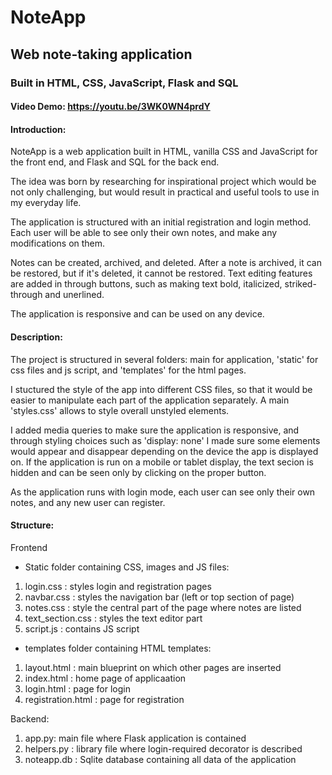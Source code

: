 # NoteApp 
## Web note-taking application
### Built in HTML, CSS, JavaScript, Flask and SQL

#### Video Demo:  <https://youtu.be/3WK0WN4prdY>

#### Introduction:
NoteApp is a web application built in HTML, vanilla CSS and JavaScript for the front end, and Flask and SQL for the back end.

The idea was born by researching for inspirational project which would be not only challenging, but would result in practical and useful tools to use in my everyday life.

The application is structured with an initial registration and login method. Each user will be able to see only their own notes, and make any modifications on them.

Notes can be created, archived, and deleted. After a note is archived, it can be restored, but if it's deleted, it cannot be restored. Text editing features are added in through buttons, such as making text bold, italicized, striked-through and unerlined.

The application is responsive and can be used on any device.

#### Description:
The project is structured in several folders: main for application, 'static' for css files and js script, and 'templates' for the html pages.

I stuctured the style of the app into different CSS files, so that it would be easier to manipulate each part of the application separately. A main 'styles.css' allows to style overall unstyled elements.

I added media queries to make sure the application is responsive, and through styling choices such as 'display: none' I made sure some elements would appear and disappear depending on the device the app is displayed on.
If the application is run on a mobile or tablet display, the text secion is hidden and can be seen only by clicking on the proper button.

As the application runs with login mode, each user can see only their own notes, and any new user can register.

#### Structure:

Frontend
- Static folder containing CSS, images and JS files:
1. login.css : styles login and registration pages
2. navbar.css : styles the navigation bar (left or top section of page)
3. notes.css : style the central part of the page where notes are listed
4. text_section.css : styles the text editor part
5. script.js : contains JS script 

- templates folder containing HTML templates:
1. layout.html : main blueprint on which other pages are inserted
2. index.html : home page of applicaation
3. login.html : page for login
4. registration.html : page for registration

Backend:
1. app.py: main file where Flask application is contained
2. helpers.py : library file where login-required decorator is described
3. noteapp.db : Sqlite database containing all data of the application